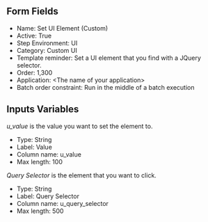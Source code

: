 ## Form Fields

- Name: Set UI Element (Custom)
- Active: True
- Step Environment: UI
- Category: Custom UI
- Template reminder: Set a UI element that you find with a JQuery selector.
- Order: 1,300
- Application: \<The name of your application>
- Batch order constraint: Run in the middle of a batch execution

## Inputs Variables

_u_value_ is the value you want to set the element to.

- Type: String
- Label: Value
- Column name: u_value
- Max length: 100

_Query Selector_ is the element that you want to click.

- Type: String
- Label: Query Selector
- Column name: u_query_selector
- Max length: 500
